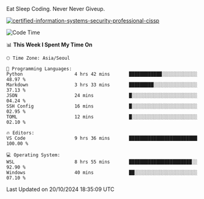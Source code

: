 Eat Sleep Coding.
Never Never Giveup.

[![certified-information-systems-security-professional-cissp](https://user-images.githubusercontent.com/44606727/157613689-acd84ec6-5f8f-4e79-89d9-a8d51f033634.png)](https://www.credly.com/badges/f394a010-85a0-450b-9136-8043af01d71c/public_url)

<!--START_SECTION:waka-->
![Code Time](http://img.shields.io/badge/Code%20Time-3%2C520%20hrs%2026%20mins-blue)

📊 **This Week I Spent My Time On** 

```text
🕑︎ Time Zone: Asia/Seoul

💬 Programming Languages: 
Python                   4 hrs 42 mins       ████████████░░░░░░░░░░░░░   48.97 % 
Markdown                 3 hrs 33 mins       █████████░░░░░░░░░░░░░░░░   37.13 % 
JSON                     24 mins             █░░░░░░░░░░░░░░░░░░░░░░░░   04.24 % 
SSH Config               16 mins             █░░░░░░░░░░░░░░░░░░░░░░░░   02.95 % 
TOML                     12 mins             █░░░░░░░░░░░░░░░░░░░░░░░░   02.10 % 

🔥 Editors: 
VS Code                  9 hrs 36 mins       █████████████████████████   100.00 % 

💻 Operating System: 
WSL                      8 hrs 55 mins       ███████████████████████░░   92.90 % 
Windows                  40 mins             ██░░░░░░░░░░░░░░░░░░░░░░░   07.10 % 
```


 Last Updated on 20/10/2024 18:35:09 UTC
<!--END_SECTION:waka-->
